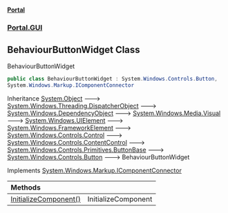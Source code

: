 #### [Portal](index.md 'index')
### [Portal.GUI](Portal.GUI.md 'Portal.GUI')

## BehaviourButtonWidget Class

BehaviourButtonWidget

```csharp
public class BehaviourButtonWidget : System.Windows.Controls.Button,
System.Windows.Markup.IComponentConnector
```

Inheritance [System.Object](https://docs.microsoft.com/en-us/dotnet/api/System.Object 'System.Object') &#129106; [System.Windows.Threading.DispatcherObject](https://docs.microsoft.com/en-us/dotnet/api/System.Windows.Threading.DispatcherObject 'System.Windows.Threading.DispatcherObject') &#129106; [System.Windows.DependencyObject](https://docs.microsoft.com/en-us/dotnet/api/System.Windows.DependencyObject 'System.Windows.DependencyObject') &#129106; [System.Windows.Media.Visual](https://docs.microsoft.com/en-us/dotnet/api/System.Windows.Media.Visual 'System.Windows.Media.Visual') &#129106; [System.Windows.UIElement](https://docs.microsoft.com/en-us/dotnet/api/System.Windows.UIElement 'System.Windows.UIElement') &#129106; [System.Windows.FrameworkElement](https://docs.microsoft.com/en-us/dotnet/api/System.Windows.FrameworkElement 'System.Windows.FrameworkElement') &#129106; [System.Windows.Controls.Control](https://docs.microsoft.com/en-us/dotnet/api/System.Windows.Controls.Control 'System.Windows.Controls.Control') &#129106; [System.Windows.Controls.ContentControl](https://docs.microsoft.com/en-us/dotnet/api/System.Windows.Controls.ContentControl 'System.Windows.Controls.ContentControl') &#129106; [System.Windows.Controls.Primitives.ButtonBase](https://docs.microsoft.com/en-us/dotnet/api/System.Windows.Controls.Primitives.ButtonBase 'System.Windows.Controls.Primitives.ButtonBase') &#129106; [System.Windows.Controls.Button](https://docs.microsoft.com/en-us/dotnet/api/System.Windows.Controls.Button 'System.Windows.Controls.Button') &#129106; BehaviourButtonWidget

Implements [System.Windows.Markup.IComponentConnector](https://docs.microsoft.com/en-us/dotnet/api/System.Windows.Markup.IComponentConnector 'System.Windows.Markup.IComponentConnector')

| Methods | |
| :--- | :--- |
| [InitializeComponent()](BehaviourButtonWidget.InitializeComponent().md 'Portal.GUI.BehaviourButtonWidget.InitializeComponent()') | InitializeComponent |
